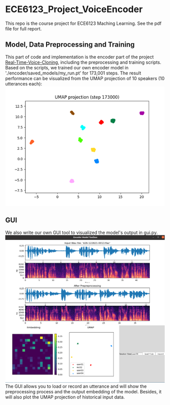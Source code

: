 # ECE6123_Project_VoiceEncoder 
This repo is the course project for ECE6123 Maching Learning. See the pdf file for full report.

## Model, Data Preprocessing and Training
This part of code and implementation is the encoder part of the project [Real-Time-Voice-Cloning](https://github.com/CorentinJ/Real-Time-Voice-Cloning), including the preprocessing and training scripts.
Based on the scripts, we trained our own encoder model in './encoder/saved_models/my_run.pt' for 173,001 steps. The result performance can be visualized from the UMAP projection of 10 speakers (10 utterances each):
![UMAP](ModelPerf.png)

## GUI
We also write our own GUI tool to visualized the model's output in gui.py.
![GUI](GUI.png)
The GUI allows you to load or record an utterance and will show the preprocessing process and the output embedding of the model. Besides, it will also plot the UMAP projection of historical input data.
